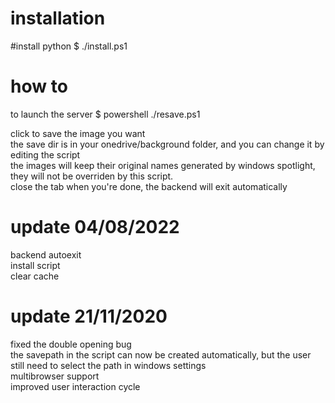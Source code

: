  # installation<br />
 #install python
 $ ./install.ps1
 # how to
 to launch the server
 $ powershell ./resave.ps1

 click to save the image you want <br />
 the save dir is in your onedrive/background folder, and you can change it by editing the script<br />
 the images will keep their original names generated by windows spotlight, they will not be overriden by this script.<br />
 close the tab when you're done, the backend will exit automatically<br />
 # update 04/08/2022<br />
 backend autoexit <br />
 install script<br />
 clear cache<br />
 
 # update 21/11/2020
 fixed the double opening bug <br />
 the savepath in the script can now be created automatically, but the user still need to select the path in windows settings <br />
 multibrowser support <br />
 improved user interaction cycle<br />


